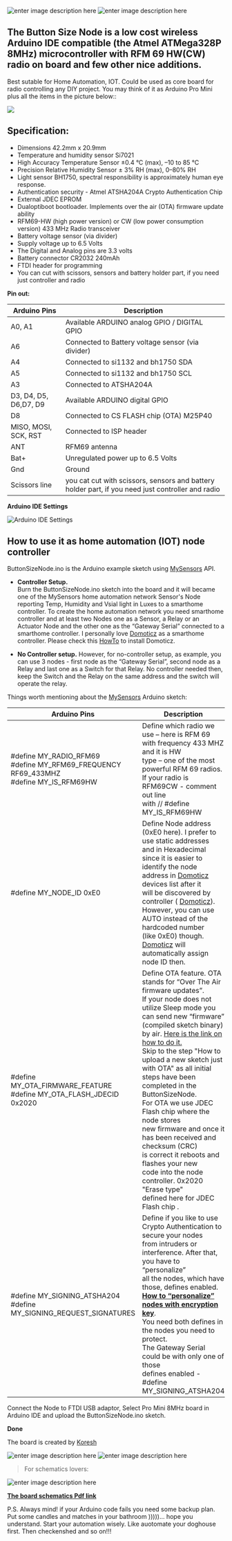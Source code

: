

![enter image description here](https://github.com/EasySensors/ButtonSizeNode/blob/master/pics/buttonsize1.jpg?raw=true)
![enter image description here](https://github.com/EasySensors/ButtonSizeNode/blob/master/pics/buttonsize2.jpg?raw=true)

**The Button Size Node is a low cost wireless Arduino IDE compatible (the Atmel ATMega328P 8MHz) microcontroller with RFM 69 HW(CW) radio on board and few other nice additions.** 
------------------------------------------------------------------------

Best sutable for Home Automation, IOT. Could be used as core board for radio controlling any DIY project. You may think of it as Arduino Pro Mini plus all the items in the picture below::

![](https://github.com/EasySensors/ButtonSizeNode/blob/master/pics/replceA.jpg?raw=true)

## Specification: ##
 - Dimensions 42.2mm x 20.9mm
 - Temperature and humidity sensor Si7021 
 - High Accuracy Temperature Sensor ±0.4 °C (max), –10 to 85 °C
 - Precision Relative Humidity Sensor ± 3% RH (max), 0–80% RH
 - Light sensor BH1750,  spectral responsibility is approximately human eye response.
 - Authentication security - Atmel ATSHA204A Crypto Authentication Chip
 - External JDEC EPROM
 - Dualoptiboot bootloader. Implements over the air (OTA) firmware update ability
 - RFM69-HW (high power version) or CW (low power consumption version) 433 MHz Radio transceiver
 - Battery voltage sensor (via divider)
 - Supply voltage up to 6.5 Volts
 - The Digital and Analog pins are 3.3 volts
 - Battery connector CR2032 240mAh
 - FTDI  header for programming
 - You can cut with scissors, sensors and battery holder part, if you need just controller and radio


**Pin out:** 


Arduino Pins|	Description
------------|--------------
A0, A1 |	Available ARDUINO analog GPIO / DIGITAL GPIO
A6 |	Connected to Battery voltage sensor (via divider)
A4 |	Connected to si1132 and bh1750 SDA 
A5 |	Connected to si1132 and bh1750 SCL
A3 |	Connected to  ATSHA204A
D3, D4, D5, D6,D7, D9 |	Available ARDUINO digital GPIO
D8 |	Connected to CS FLASH chip (OTA) M25P40
MISO, MOSI, SCK, RST |	Connected to ISP header
ANT |	RFM69 antenna
Bat+ | Unregulated power up to 6.5 Volts
Gnd | Ground
Scissors line | you cat cut with scissors, sensors and battery holder part, if you need just controller and radio


**Arduino IDE Settings**

![Arduino IDE Settings](https://github.com/EasySensors/ButtonSizeNode/blob/master/pics/IDEsettings.jpg?raw=true)



How to use it as home automation (IOT) node controller
------------------------------------------------------


ButtonSizeNode.ino is the Arduino example sketch using [MySensors](https://www.mysensors.org/) API. 

- **Controller Setup.**  
Burn the ButtonSizeNode.ino sketch into the board and it will became  one of the MySensors home automation network Sensor's Node reporting Temp, Humidity and Vsial light in Luxes to a smarthome controller. 
To create the home automation network you need smarthome controller and at least two Nodes one as a Sensor, a Relay or an Actuator Node and the other one as the “Gateway Serial” connected to a smarthome controller. I personally love [Domoticz](https://domoticz.com/) as a smarthome controller. Please check this [HowTo](https://github.com/EasySensors/ButtonSizeNode/blob/master/DomoticzInstallMySensors.md) to install Domoticz.

- **No Controller setup.** 
However, for no-controller setup, as example, you can use 3 nodes - first node as the “Gateway Serial”, second node as a Relay and last one as a Switch for that Relay. No controller needed then, keep the Switch and the Relay on the same address and the switch will operate the relay. 


Things worth mentioning about the  [MySensors](https://www.mysensors.org/) Arduino sketch: 


Arduino Pins|	Description
------------|--------------
#define MY_RADIO_RFM69<br>#define MY_RFM69_FREQUENCY   RF69_433MHZ<br>#define MY_IS_RFM69HW|	Define which radio we use – here is RFM 69<br>with frequency 433 MHZ and it is HW<br>type – one of the most powerful RFM 69 radios.<br>If your radio is RFM69CW - comment out line<br>with // #define MY_IS_RFM69HW 
#define MY_NODE_ID 0xE0 | Define Node address (0xE0 here). I prefer to use static addresses<br> and in Hexadecimal since it is easier to identify the node<br> address in  [Domoticz](https://domoticz.com/) devices list after it<br> will be discovered by controller ( [Domoticz](https://domoticz.com/)).<br> However, you can use AUTO instead of the hardcoded number<br> (like 0xE0) though.  [Domoticz](https://domoticz.com/) will automatically assign node ID then.
#define MY_OTA_FIRMWARE_FEATURE<br>#define MY_OTA_FLASH_JDECID 0x2020 | Define OTA feature. OTA stands for “Over The Air firmware updates”.<br> If your node does not utilize Sleep mode you can send new “firmware”<br> (compiled sketch binary) by air. [Here is the link on how to do it.](https://www.mysensors.org/about/ota)<br> Skip to the step "How to upload a new sketch just with OTA" as all initial <br> steps have been completed in the ButtonSizeNode. <br>For OTA we use JDEC Flash chip where the node stores<br> new firmware and once it has been  received and checksum (CRC)<br> is correct it reboots and flashes your new<br> code into the node controller.  0x2020 "Erase type"  <br>defined here for JDEC Flash chip . 
#define MY_SIGNING_ATSHA204 <br>#define  MY_SIGNING_REQUEST_SIGNATURES | Define if you like to use Crypto Authentication to secure your nodes<br> from intruders or interference. After that, you have to “personalize”<br> all the nodes, which have those, defines enabled.<br> [**How to “personalize” nodes with encryption key**](https://github.com/EasySensors/ButtonSizeNode/blob/master/SecurityPersonalizationHowTo.md).<br> You need both defines in the nodes you need to protect.<br> The Gateway Serial could be with only one of those<br> defines enabled - #define MY_SIGNING_ATSHA204

Connect the Node to FTDI USB adaptor, Select Pro Mini 8MHz board in Arduino IDE and upload the ButtonSizeNode.ino sketch.

**Done**


The board is created by  [Koresh](https://www.openhardware.io/user/143/projects/Koresh)

![enter image description here](https://github.com/EasySensors/ButtonSizeNode/blob/master/pics/bs1.jpg?raw=true)
![enter image description here](https://github.com/EasySensors/ButtonSizeNode/blob/master/pics/bs2.jpg?raw=true)


>For schematics lovers:

![enter image description here](https://github.com/EasySensors/ButtonSizeNode/blob/master/pics/schematic.jpg?raw=true)

[**The board schematics Pdf link**](https://github.com/EasySensors/ButtonSizeNode/blob/master/pdf/ButtonSizeNode_ext1.pdf)


P.S. Always mind! if your Arduino code fails you need some backup plan. Put some candles and matches in your bathroom )))))... hope you understand. Start your automation wisely. Like auotomate your doghouse first. Then checkenshed and so on!!!
